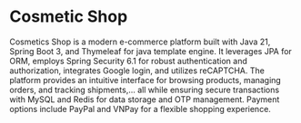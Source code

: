 # Cosmetic Shop


Cosmetics Shop is a modern e-commerce platform built with Java 21, Spring Boot 3, and Thymeleaf for java template engine. It leverages JPA for ORM, employs Spring Security 6.1 for robust authentication and authorization, integrates Google login, and utilizes reCAPTCHA. The platform provides an intuitive interface for browsing products, managing orders, and tracking shipments,... all while ensuring secure transactions with MySQL and Redis for data storage and OTP management. Payment options include PayPal and VNPay for a flexible shopping experience.
